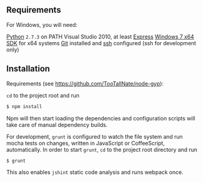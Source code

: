 Requirements
------------

For Windows, you will need:

[Python][python] `2.7.3` on PATH
Visual Studio 2010, at least [Express][vs]
[Windows 7 x64 SDK][winsdk] for x64 systems
[Git][git] installed and [ssh][ssh] configured (ssh for development only)

Installation
------------

Requirements (see https://github.com/TooTallNate/node-gyp):

`cd` to the project root and run

``` bash
$ npm install
```

Npm will then start loading the dependencies and configuration scripts will take care of manual dependency builds.

For development, `grunt` is configured to watch the file system and run mocha tests on changes, written in JavaScript or CoffeeScript, automatically. In order to start `grunt`, `cd` to the project root directory and run

``` bash
$ grunt
``` 

This also enables `jshint` static code analysis and runs webpack once.

[vs]: http://www.microsoft.com/visualstudio/eng/products/visual-studio-2010-express
[python]: http://www.python.org/download/releases/2.7.3#download
[ssh]: https://help.github.com/articles/generating-ssh-keys
[git]: http://git-scm.com/downloads
[winsdk]: http://www.microsoft.com/download/en/details.aspx?displayLang=en&id=8279